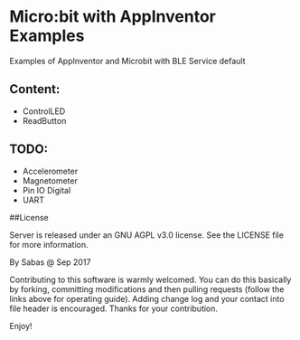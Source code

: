 # Micro:bit with AppInventor Examples

Examples of AppInventor and Microbit with BLE Service default

## Content:
- ControlLED
- ReadButton


## TODO:
- Accelerometer
- Magnetometer
- Pin IO Digital
- UART

##License

Server is released under an GNU AGPL v3.0 license. See the LICENSE file for more information.

By Sabas @ Sep 2017

Contributing to this software is warmly welcomed. You can do this basically by
forking, committing modifications and then pulling requests (follow the links above
for operating guide). Adding change log and your contact into file header is encouraged.
Thanks for your contribution.

Enjoy!
